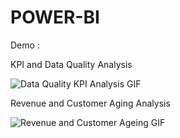 
# POWER-BI
Demo  : 

KPI and Data Quality Analysis

![Data Quality   KPI Analysis GIF](https://user-images.githubusercontent.com/86163277/145599811-3d3f7daf-74e5-4e2f-be22-1194a12eb4f4.gif)

Revenue and Customer Aging Analysis

![Revenue and Customer Ageing GIF](https://user-images.githubusercontent.com/86163277/145599924-5090db51-4970-4cb4-aa77-537146d77ee2.gif)
